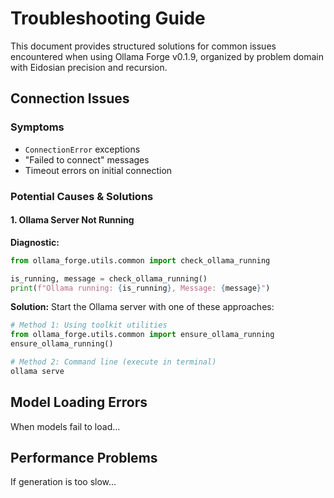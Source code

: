 # Troubleshooting Guide

This document provides structured solutions for common issues encountered when using Ollama Forge v0.1.9, organized by problem domain with Eidosian precision and recursion.

## Connection Issues

### Symptoms
- `ConnectionError` exceptions
- "Failed to connect" messages
- Timeout errors on initial connection

### Potential Causes & Solutions

#### 1. Ollama Server Not Running

**Diagnostic:**
```python
from ollama_forge.utils.common import check_ollama_running

is_running, message = check_ollama_running()
print(f"Ollama running: {is_running}, Message: {message}")
```

**Solution:**
Start the Ollama server with one of these approaches:
```python
# Method 1: Using toolkit utilities
from ollama_forge.utils.common import ensure_ollama_running
ensure_ollama_running()

# Method 2: Command line (execute in terminal)
ollama serve
```

## Model Loading Errors

When models fail to load...

## Performance Problems

If generation is too slow...